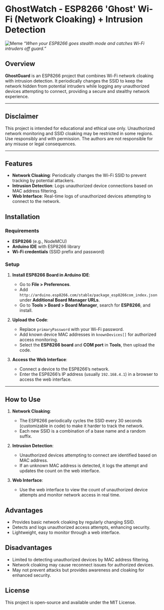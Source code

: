 # GhostWatch - ESP8266 'Ghost' Wi-Fi (Network Cloaking) + Intrusion Detection

![Meme](https://i.imgflip.com/7jcy2c.jpg)
*“When your ESP8266 goes stealth mode and catches Wi-Fi intruders off guard.”*

## Overview
**GhostGuard** is an ESP8266 project that combines Wi-Fi network cloaking with intrusion detection. It periodically changes the SSID to keep the network hidden from potential intruders while logging any unauthorized devices attempting to connect, providing a secure and stealthy network experience.

---

## Disclaimer
This project is intended for educational and ethical use only. Unauthorized network monitoring and SSID cloaking may be restricted in some regions. Use responsibly and with permission. The authors are not responsible for any misuse or legal consequences.

---

## Features
- **Network Cloaking**: Periodically changes the Wi-Fi SSID to prevent tracking by potential attackers.
- **Intrusion Detection**: Logs unauthorized device connections based on MAC address filtering.
- **Web Interface**: Real-time logs of unauthorized devices attempting to connect to the network.

## Installation

### Requirements
- **ESP8266** (e.g., NodeMCU)
- **Arduino IDE** with ESP8266 library
- **Wi-Fi credentials** (SSID prefix and password)

### Setup
1. **Install ESP8266 Board in Arduino IDE**:
   - Go to **File > Preferences**.
   - Add `http://arduino.esp8266.com/stable/package_esp8266com_index.json` under **Additional Board Manager URLs**.
   - Go to **Tools > Board > Board Manager**, search for **ESP8266**, and install.

2. **Upload the Code**:
   - Replace `primaryPassword` with your Wi-Fi password.
   - Add known device MAC addresses in `knownDevices[]` for authorized access monitoring.
   - Select the **ESP8266 board** and **COM port** in **Tools**, then upload the code.

3. **Access the Web Interface**:
   - Connect a device to the ESP8266’s network.
   - Enter the ESP8266’s IP address (usually `192.168.4.1`) in a browser to access the web interface.

---

## How to Use
1. **Network Cloaking**:
   - The ESP8266 periodically cycles the SSID every 30 seconds (customizable in code) to make it harder to track the network.
   - Each new SSID is a combination of a base name and a random suffix.

2. **Intrusion Detection**:
   - Unauthorized devices attempting to connect are identified based on MAC address.
   - If an unknown MAC address is detected, it logs the attempt and updates the count on the web interface.

3. **Web Interface**:
   - Use the web interface to view the count of unauthorized device attempts and monitor network access in real time.

## Advantages
- Provides basic network cloaking by regularly changing SSID.
- Detects and logs unauthorized access attempts, enhancing security.
- Lightweight, easy to monitor through a web interface.

## Disadvantages
- Limited to detecting unauthorized devices by MAC address filtering.
- Network cloaking may cause reconnect issues for authorized devices.
- May not prevent attacks but provides awareness and cloaking for enhanced security.

## License
This project is open-source and available under the MIT License.
